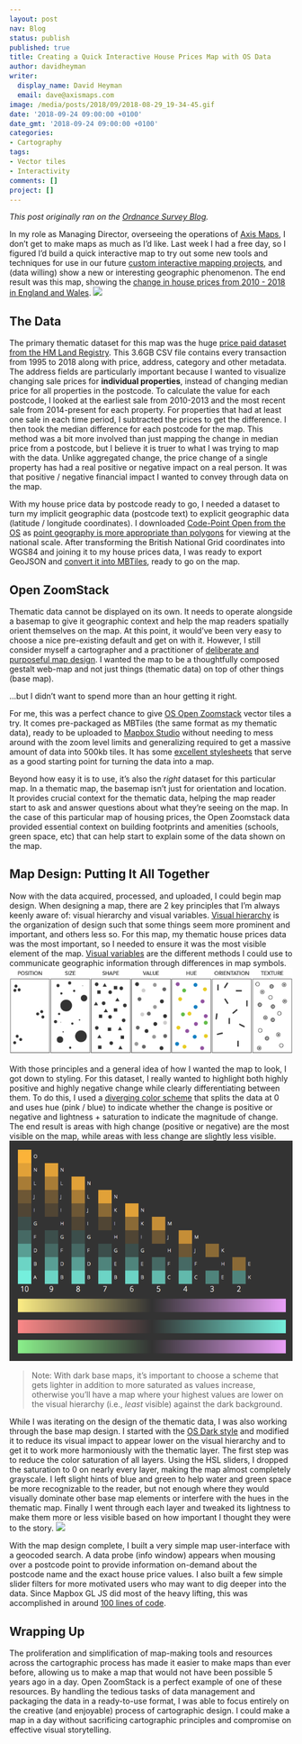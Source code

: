 ```yaml
---
layout: post
nav: Blog
status: publish
published: true
title: Creating a Quick Interactive House Prices Map with OS Data
author: davidheyman
writer:
  display_name: David Heyman
  email: dave@axismaps.com
image: /media/posts/2018/09/2018-08-29_19-34-45.gif
date: '2018-09-24 09:00:00 +0100'
date_gmt: '2018-09-24 09:00:00 +0100'
categories:
- Cartography
tags:
- Vector tiles
- Interactivity
comments: []
project: []
---
```


_This post originally ran on the [Ordnance Survey Blog](https://www.ordnancesurvey.co.uk/blog/2018/09/house-prices-map-os-data/)._

In my role as Managing Director, overseeing the operations of [Axis Maps](www.axismaps.com), I don’t get to make maps as much as I’d like. Last week I had a free day, so I figured I’d build a quick interactive map to try out some new tools and techniques for use in our future [custom interactive mapping projects](https://www.axismaps.com/projects/), and (data willing) show a new or interesting geographic phenomenon. The end result was this map, showing the [change in house prices from 2010 - 2018 in England and Wales](prices.axismaps.com).
![](/media/posts/2018/09/2018-08-29_19-34-45.gif)

## The Data
The primary thematic dataset for this map was the huge [price paid dataset from the HM Land Registry](https://www.gov.uk/government/statistical-data-sets/price-paid-data-downloads). This 3.6GB CSV file contains every transaction from 1995 to 2018 along with price, address, category and other metadata. The address fields are particularly important because I wanted to visualize changing sale prices for **individual properties**, instead of changing median price for all properties in the postcode. To calculate the value for each postcode, I looked at the earliest sale from 2010-2013 and the most recent sale from 2014-present for each property. For properties that had at least one sale in each time period, I subtracted the prices to get the difference. I then took the median difference for each postcode for the map. This method was a bit more involved than just mapping the change in median price from a postcode, but I believe it is truer to what I was trying to map with the data. Unlike aggregated change, the price change of a single property has had a real positive or negative impact on a real person. It was that positive / negative financial impact I wanted to convey through data on the map.

With my house price data by postcode ready to go, I needed a dataset to turn my implicit geographic data (postcode text) to explicit geographic data (latitude / longitude coordinates). I downloaded [Code-Point Open from the OS](https://www.ordnancesurvey.co.uk/business-and-government/products/code-point-open.html)  as [point geography is more appropriate than polygons](https://www.axismaps.com/guide/general/scale-and-generalization/) for viewing at the national scale. After transforming the British National Grid coordinates into WGS84 and joining it to my house prices data, I was ready to export GeoJSON and [convert it into MBTiles](https://github.com/mapbox/tippecanoe), ready to go on the map.

## Open ZoomStack
Thematic data cannot be displayed on its own. It needs to operate alongside a basemap to give it geographic context and help the map readers spatially orient themselves on the map. At this point, it would’ve been very easy to choose a nice pre-existing default and get on with it. However, I still consider myself a cartographer and a practitioner of [deliberate and purposeful map design]([https://www.axismaps.com/blog/2011/12/web-cartography-thats-like-google-maps-right/). I wanted the map to be a thoughtfully composed gestalt web-map and not just things (thematic data) on top of other things (base map).

…but I didn’t want to spend more than an hour getting it right.

For me, this was a perfect chance to give [OS Open Zoomstack](https://www.ordnancesurvey.co.uk/business-and-government/products/os-open-zoomstack.html) vector tiles a try. It comes pre-packaged as MBTiles (the same format as my thematic data), ready to be uploaded to [Mapbox Studio](http://www.mapbox.com/studio/) without needing to mess around with the zoom level limits and generalizing required to get a massive amount of data into 500kb tiles. It has some [excellent stylesheets](https://github.com/OrdnanceSurvey/OS-Open-Zoomstack-Stylesheets) that serve as a good starting point for turning the data into a map.

Beyond how easy it is to use, it’s also the _right_ dataset for this particular map. In a thematic map, the basemap isn’t just for orientation and location. It provides crucial context for the thematic data, helping the map reader start to ask and answer questions about what they’re seeing on the map. In the case of this particular map of housing prices, the Open Zoomstack data provided essential context on building footprints and amenities (schools, green space, etc) that can help start to explain some of the data shown on the map.

## Map Design: Putting It All Together
Now with the data acquired, processed, and uploaded, I could begin map design. When designing a map, there are 2 key principles that I’m always keenly aware of: visual hierarchy and visual variables. [Visual hierarchy](https://www.axismaps.com/guide/general/visual-hierarchy/) is the organization of design such that some things seem more prominent and important, and others less so. For this map, my thematic house prices data was the most important, so I needed to ensure it was the most visible element of the map. [Visual variables](https://www.axismaps.com/guide/general/visual-variables/) are the different methods I could use to communicate geographic information through differences in map symbols.
![](/media/posts/2018/09/visual_variables.png)

With those principles and a general idea of how I wanted the map to look, I got down to styling. For this dataset, I really wanted to highlight both highly positive and highly negative change while clearly differentiating between them. To do this, I used a [diverging color scheme](https://www.axismaps.com/guide/general/using-colors-on-maps/) that splits the data at 0 and uses hue (pink / blue) to indicate whether the change is positive or negative and lightness + saturation to indicate the magnitude of change.  The end result is areas with high change (positive or negative) are the most visible on the map, while areas with less change are slightly less visible.
![](/media/posts/2018/09/2018-09-17_15-59-54.png)

> Note: With dark base maps, it’s important to choose a scheme that gets lighter in addition to more saturated as values increase, otherwise you’ll have a map where your highest values are lower on the visual hierarchy (i.e., _least_ visible) against the dark background.  

While I was iterating on the design of the thematic data, I was also working through the base map design. I started with the [OS Dark style](https://github.com/OrdnanceSurvey/OS-Open-Zoomstack-Stylesheets/blob/master/Vector%20Tiles/Mapbox%20GL%20Styles/OS%20Night.json) and modified it to reduce its visual impact to appear lower on the visual hierarchy and to get it to work more harmoniously with the thematic layer. The first step was to reduce the color saturation of all layers. Using the HSL sliders, I dropped the saturation to 0 on nearly every layer, making the map almost completely grayscale. I left slight hints of blue and green to help water and green space be more recognizable to the reader, but not enough where they would visually dominate other base map elements or interfere with the hues in the thematic map. Finally I went through each layer and tweaked its lightness to make them more or less visible based on how important I thought they were to the story.
![](/media/posts/2018/09/2018-09-17_15-51-28.gif)

With the map design complete, I built a very simple map user-interface with a geocoded search. A data probe (info window) appears when mousing over a postcode point to provide information on-demand about the postcode name and the exact house price values. I also built a few simple slider filters for more motivated users who may want to dig deeper into the data. Since Mapbox GL JS did most of the heavy lifting, this was accomplished in around [100 lines of code](https://github.com/axismaps/house-prices).

## Wrapping Up
The proliferation and simplification of map-making tools and resources across the cartographic process has made it easier to make maps than ever before, allowing us to make a map that would not have been possible 5 years ago in a day. Open ZoomStack is a perfect example of one of these resources. By handling the tedious tasks of data management and packaging the data in a ready-to-use format, I was able to focus entirely on the creative (and enjoyable) process of cartographic design. I could make a map in a day without sacrificing cartographic principles and compromise on effective visual storytelling.